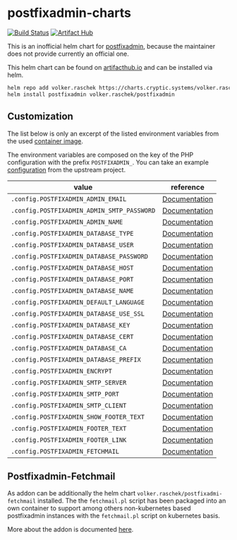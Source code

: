 # postfixadmin-charts

[![Build Status](https://drone.cryptic.systems/api/badges/volker.raschek/postfixadmin-charts/status.svg)](https://drone.cryptic.systems/volker.raschek/postfixadmin-charts)
[![Artifact Hub](https://img.shields.io/endpoint?url=https://artifacthub.io/badge/repository/volker-raschek)](https://artifacthub.io/packages/search?repo=volker-raschek)

This is an inofficial helm chart for
[postfixadmin](https://github.com/postfixadmin/postfixadmin), because the
maintainer does not provide currently an official one.

This helm chart can be found on [artifacthub.io](https://artifacthub.io/) and
can be installed via helm.

```bash
helm repo add volker.raschek https://charts.cryptic.systems/volker.raschek
helm install postfixadmin volker.raschek/postfixadmin
```

## Customization

The list below is only an excerpt of the listed environment variables from the
used [container image](https://github.com/volker-raschek/postfixadmin-docker).

The environment variables are composed on the key of the PHP configuration with
the prefix `POSTFIXADMIN_`. You can take an example
[configuration](https://github.com/postfixadmin/postfixadmin/blob/master/config.inc.php)
from the upstream project.

| value                                        | reference                                                                                             |
| ------------------------------------------- | -----------------------------------------------------------------------------------------------       |
| `.config.POSTFIXADMIN_ADMIN_EMAIL`          | [Documentation](https://github.com/volker-raschek/postfixadmin-docker#postfixadmin_admin_email)       |
| `.config.POSTFIXADMIN_ADMIN_SMTP_PASSWORD`  | [Documentation](https://github.com/volker-raschek/postfixadmin-docker#postfixadmin_smtp_password)     |
| `.config.POSTFIXADMIN_ADMIN_NAME`           | [Documentation](https://github.com/volker-raschek/postfixadmin-docker#postfixadmin_admin_name)        |
| `.config.POSTFIXADMIN_DATABASE_TYPE`        | [Documentation](https://github.com/volker-raschek/postfixadmin-docker#postfixadmin_database_type)     |
| `.config.POSTFIXADMIN_DATABASE_USER`        | [Documentation](https://github.com/volker-raschek/postfixadmin-docker#postfixadmin_database_user)     |
| `.config.POSTFIXADMIN_DATABASE_PASSWORD`    | [Documentation](https://github.com/volker-raschek/postfixadmin-docker#postfixadmin_database_password) |
| `.config.POSTFIXADMIN_DATABASE_HOST`        | [Documentation](https://github.com/volker-raschek/postfixadmin-docker#postfixadmin_database_host)     |
| `.config.POSTFIXADMIN_DATABASE_PORT`        | [Documentation](https://github.com/volker-raschek/postfixadmin-docker#postfixadmin_database_port)     |
| `.config.POSTFIXADMIN_DATABASE_NAME`        | [Documentation](https://github.com/volker-raschek/postfixadmin-docker#postfixadmin_database_name)     |
| `.config.POSTFIXADMIN_DEFAULT_LANGUAGE`     | [Documentation](https://github.com/volker-raschek/postfixadmin-docker#postfixadmin_default_language)  |
| `.config.POSTFIXADMIN_DATABASE_USE_SSL`     | [Documentation](https://github.com/volker-raschek/postfixadmin-docker#postfixadmin_database_use_ssl)  |
| `.config.POSTFIXADMIN_DATABASE_KEY`         | [Documentation](https://github.com/volker-raschek/postfixadmin-docker#postfixadmin_database_key)      |
| `.config.POSTFIXADMIN_DATABASE_CERT`        | [Documentation](https://github.com/volker-raschek/postfixadmin-docker#postfixadmin_database_cert)     |
| `.config.POSTFIXADMIN_DATABASE_CA`          | [Documentation](https://github.com/volker-raschek/postfixadmin-docker#postfixadmin_database_ca)       |
| `.config.POSTFIXADMIN_DATABASE_PREFIX`      | [Documentation](https://github.com/volker-raschek/postfixadmin-docker#postfixadmin_database_prefix)   |
| `.config.POSTFIXADMIN_ENCRYPT`              | [Documentation](https://github.com/volker-raschek/postfixadmin-docker#postfixadmin_encrypt)           |
| `.config.POSTFIXADMIN_SMTP_SERVER`          | [Documentation](https://github.com/volker-raschek/postfixadmin-docker#postfixadmin_smtp_server)       |
| `.config.POSTFIXADMIN_SMTP_PORT`            | [Documentation](https://github.com/volker-raschek/postfixadmin-docker#postfixadmin_smtp_port)         |
| `.config.POSTFIXADMIN_SMTP_CLIENT`          | [Documentation](https://github.com/volker-raschek/postfixadmin-docker#postfixadmin_smtp_client)       |
| `.config.POSTFIXADMIN_SHOW_FOOTER_TEXT`     | [Documentation](https://github.com/volker-raschek/postfixadmin-docker#postfixadmin_show_footer_text)  |
| `.config.POSTFIXADMIN_FOOTER_TEXT`          | [Documentation](https://github.com/volker-raschek/postfixadmin-docker#postfixadmin_footer_text)       |
| `.config.POSTFIXADMIN_FOOTER_LINK`          | [Documentation](https://github.com/volker-raschek/postfixadmin-docker#postfixadmin_footer_link)       |
| `.config.POSTFIXADMIN_FETCHMAIL`            | [Documentation](https://github.com/volker-raschek/postfixadmin-docker#postfixadmin_fetchmail)         |

## Postfixadmin-Fetchmail

As addon can be additionally the helm chart
`volker.raschek/postfixadmi-fetchmail` installed. The the `fetchmail.pl` script
has been packaged into an own container to support among others non-kubernetes
based postfixadmin instances with the `fetchmail.pl` script on kubernetes basis.

More about the addon is documented
[here](https://github.com/volker-raschek/postfixadmin-fetchmail-charts).
